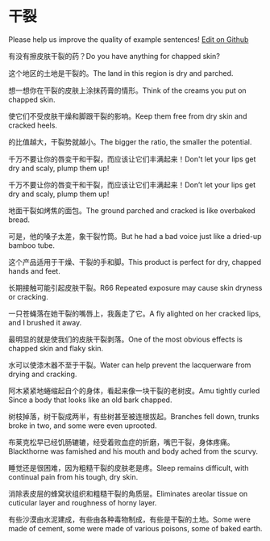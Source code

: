 # 干裂

Please help us improve the quality of example sentences! [Edit on Github](https://github.com/jiyushe/jiyu-example-sentence-source/blob/main/chinese/ganlie.md)

<p><span class="chinese">有没有擦皮肤干裂的药？</span><span class="english">Do you have anything for chapped skin?</span></p>

<p><span class="chinese">这个地区的土地是干裂的。</span><span class="english">The land in this region is dry and parched.</span></p>

<p><span class="chinese">想一想你在干裂的皮肤上涂抹药膏的情形。</span><span class="english">Think of the creams you put on chapped skin.</span></p>

<p><span class="chinese">使它们不受皮肤干燥和脚跟干裂的影响。</span><span class="english">Keep them free from dry skin and cracked heels.</span></p>

<p><span class="chinese">的比值越大，干裂势就越小。</span><span class="english">The bigger the ratio, the smaller the potential.</span></p>

<p><span class="chinese">千万不要让你的唇变干和干裂，而应该让它们丰满起来！</span><span class="english">Don't let your lips get dry and scaly, plump them up!</span></p>

<p><span class="chinese">千万不要让你的唇变干和干裂，而应该让它们丰满起来！</span><span class="english">Don’t let your lips get dry and scaly, plump them up!</span></p>

<p><span class="chinese">地面干裂如烤焦的面包。</span><span class="english">The ground parched and cracked is like overbaked bread.</span></p>

<p><span class="chinese">可是，他的嗓子太差，象干裂竹筒。</span><span class="english">But he had a bad voice just like a dried-up bamboo tube.</span></p>

<p><span class="chinese">这个产品适用于干燥、干裂的手和脚。</span><span class="english">This product is perfect for dry, chapped hands and feet.</span></p>

<p><span class="chinese">长期接触可能引起皮肤干裂。</span><span class="english">R66 Repeated exposure may cause skin dryness or cracking.</span></p>

<p><span class="chinese">一只苍蝇落在她干裂的嘴唇上，我轰走了它。</span><span class="english">A fly alighted on her cracked lips, and I brushed it away.</span></p>

<p><span class="chinese">最明显的就是使我们的皮肤干裂剥落。</span><span class="english">One of the most obvious effects is chapped skin and flaky skin.</span></p>

<p><span class="chinese">水可以使漆木器不至于干裂。</span><span class="english">Water can help prevent the lacquerware from drying and cracking.</span></p>

<p><span class="chinese">阿木紧紧地蜷缩起自个的身体，看起来像一块干裂的老树皮。</span><span class="english">Amu tightly curled Since a body that looks like an old bark chapped.</span></p>

<p><span class="chinese">树枝掉落，树干裂成两半，有些树甚至被连根拔起。</span><span class="english">Branches fell down, trunks broke in two, and some were even uprooted.</span></p>

<p><span class="chinese">布莱克松早已经饥肠辘辘，经受着败血症的折磨，嘴巴干裂，身体疼痛。</span><span class="english">Blackthorne was famished and his mouth and body ached from the scurvy.</span></p>

<p><span class="chinese">睡觉还是很困难，因为粗糙干裂的皮肤老是疼。</span><span class="english">Sleep remains difficult, with continual pain from his tough, dry skin.</span></p>

<p><span class="chinese">消除表皮层的蜂窝状组织和粗糙干裂的角质层。</span><span class="english">Eliminates areolar tissue on cuticular layer and roughness of horny layer.</span></p>

<p><span class="chinese">有些沙漠由水泥建成，有些由各种毒物制成，有些是干裂的土地。</span><span class="english">Some were made of cement, some were made of various poisons, some of baked earth.</span></p>


